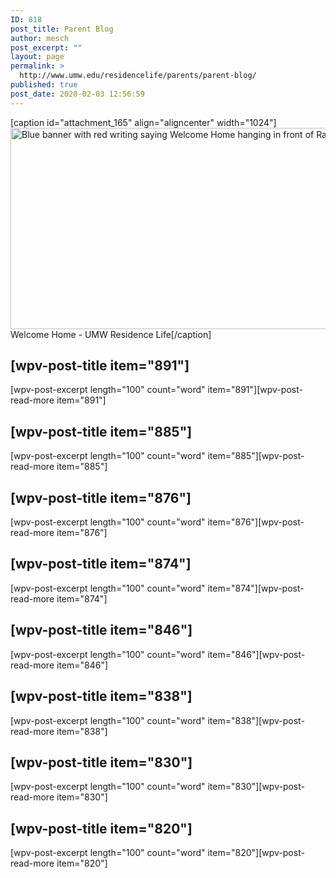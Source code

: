 ```yaml
---
ID: 818
post_title: Parent Blog
author: mesch
post_excerpt: ""
layout: page
permalink: >
  http://www.umw.edu/residencelife/parents/parent-blog/
published: true
post_date: 2020-02-03 12:56:59
---
```

[caption id="attachment_165" align="aligncenter" width="1024"]<a href="http://www.umw.edu/residencelife/wp-content/uploads/sites/30/2016/02/ResLifeWelcome.jpg"><img class="size-large wp-image-165" src="http://www.umw.edu/residencelife/wp-content/uploads/sites/30/2016/02/ResLifeWelcome-1024x322.jpg" alt="Blue banner with red writing saying Welcome Home hanging in front of Randolph Hall" width="1024" height="322" /></a> Welcome Home - UMW Residence Life[/caption]
<h2>[wpv-post-title item="891"]</h2>
[wpv-post-excerpt length="100" count="word" item="891"][wpv-post-read-more item="891"]
<h2>[wpv-post-title item="885"]</h2>
[wpv-post-excerpt length="100" count="word" item="885"][wpv-post-read-more item="885"]
<h2>[wpv-post-title item="876"]</h2>
[wpv-post-excerpt length="100" count="word" item="876"][wpv-post-read-more item="876"]
<h2>[wpv-post-title item="874"]</h2>
[wpv-post-excerpt length="100" count="word" item="874"][wpv-post-read-more item="874"]
<h2>[wpv-post-title item="846"]</h2>
[wpv-post-excerpt length="100" count="word" item="846"][wpv-post-read-more item="846"]
<h2>[wpv-post-title item="838"]</h2>
[wpv-post-excerpt length="100" count="word" item="838"][wpv-post-read-more item="838"]
<h2>[wpv-post-title item="830"]</h2>
[wpv-post-excerpt length="100" count="word" item="830"][wpv-post-read-more item="830"]
<h2>[wpv-post-title item="820"]</h2>
[wpv-post-excerpt length="100" count="word" item="820"][wpv-post-read-more item="820"]